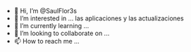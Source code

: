 - 👋 Hi, I’m @SaulFlor3s
- 👀 I’m interested in ... las aplicaciones y las actualizaciones
- 🌱 I’m currently learning ...
- 💞️ I’m looking to collaborate on ...
- 📫 How to reach me ...

<!---
SaulFlor3s/SaulFlor3s is a ✨ special ✨ repository because its `README.md` (this file) appears on your GitHub profile.
You can click the Preview link to take a look at your changes.
--->

